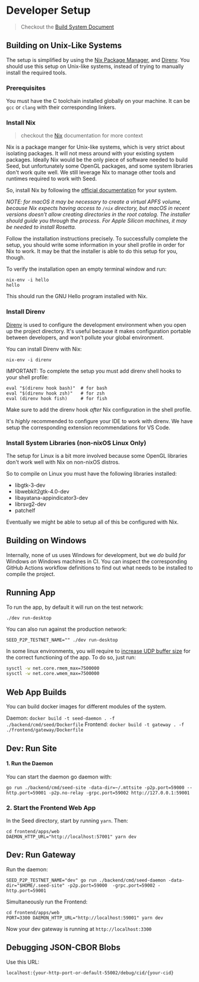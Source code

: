 # Developer Setup

> Checkout the [Build System Document](./build-system.md)

## Building on Unix-Like Systems

The setup is simplified by using the [Nix Package Manager](https://nixos.org/nix), and [Direnv](https://direnv.net). You should use this setup on Unix-like systems, instead of trying to manually install the required tools.

### Prerequisites

You must have the C toolchain installed globally on your machine. It can be `gcc` or `clang` with their corresponding linkers.

### Install Nix

> checkout the [Nix](./nix.md) documentation for more context

Nix is a package manger for Unix-like systems, which is very strict about isolating packages. It will not mess around with your existing system packages. Ideally Nix would be the only piece of software needed to build Seed, but unfortunately some OpenGL packages, and some system libraries don't work quite well. We still leverage Nix to manage other tools and runtimes required to work with Seed.

So, install Nix by following the [official documentation](https://nixos.org/download.html) for your system.

_NOTE: for macOS it may be necessary to create a virtual APFS volume, because Nix expects having access to `/nix` directory, but macOS in recent versions doesn't allow creating directories in the root catalog. The installer should guide you through the process. For Apple Silicon machines, it may be needed to install Rosetta._

Follow the installation instructions precisely. To successfully complete the setup, you should write some information in your shell profile in order for Nix to work. It may be that the installer is able to do this setup for you, though.

To verify the installation open an empty terminal window and run:

```
nix-env -i hello
hello
```

This should run the GNU Hello program installed with Nix.

### Install Direnv

[Direnv](https://direnv.net) is used to configure the development environment when you open up the project directory. It's useful because it makes configuration portable between developers, and won't pollute your global environment.

You can install Direnv with Nix:

```
nix-env -i direnv
```

IMPORTANT: To complete the setup you must add direnv shell hooks to your shell profile:

```shell
eval "$(direnv hook bash)"  # for bash
eval "$(direnv hook zsh)"   # for zsh
eval (direnv hook fish)     # for fish
```

Make sure to add the direnv hook _after_ Nix configuration in the shell profile.

It's _highly_ recommended to configure your IDE to work with direnv. We have setup the corresponding extension recommendations for VS Code.

### Install System Libraries (non-nixOS Linux Only)

The setup for Linux is a bit more involved because some OpenGL libraries don't work well with Nix on non-nixOS distros.

So to compile on Linux you must have the following libraries installed:

- libgtk-3-dev
- libwebkit2gtk-4.0-dev
- libayatana-appindicator3-dev
- librsvg2-dev
- patchelf

Eventually we might be able to setup all of this be configured with Nix.

## Building on Windows

Internally, none of us uses Windows for development, but we _do_ build _for_ Windows _on_ Windows machines in CI. You can inspect the corresponding GitHub Actions workflow definitions to find out what needs to be installed to compile the project.

## Running App

To run the app, by default it will run on the test network:

```
./dev run-desktop
```

You can also run against the production network:

```
SEED_P2P_TESTNET_NAME="" ./dev run-desktop
```

In some linux environments, you will require to [increase UDP buffer size](https://github.com/quic-go/quic-go/wiki/UDP-Buffer-Sizes) 
for the correct functioning of the app. To do so, just run:
```bash
sysctl -w net.core.rmem_max=7500000
sysctl -w net.core.wmem_max=7500000
```
## Web App Builds

You can build docker images for different modules of the system.

Daemon: `docker build -t seed-daemon . -f ./backend/cmd/seed/Dockerfile`
Frontend: `docker build -t gateway . -f ./frontend/gateway/Dockerfile`

## Dev: Run Site

#### 1. Run the Daemon

You can start the daemon go daemon with:

```
go run ./backend/cmd/seed-site -data-dir=~/.mttsite -p2p.port=59000 --http.port=59001 -p2p.no-relay -grpc.port=59002 http://127.0.0.1:59001
```


### 2. Start the Frontend Web App

In the Seed directory, start by running `yarn`. Then:

```
cd frontend/apps/web
DAEMON_HTTP_URL="http://localhost:57001" yarn dev
```

## Dev: Run Gateway

Run the daemon:

```
SEED_P2P_TESTNET_NAME="dev" go run ./backend/cmd/seed-daemon -data-dir="$HOME/.seed-site" -p2p.port=59000  -grpc.port=59002 -http.port=59001
```

Simultaneously run the Frontend:

```
cd frontend/apps/web
PORT=3300 DAEMON_HTTP_URL="http://localhost:59001" yarn dev
```

Now your dev gateway is running at `http://localhost:3300`

## Debugging JSON-CBOR Blobs

Use this URL:

```
localhost:{your-http-port-or-default-55002/debug/cid/{your-cid}
```